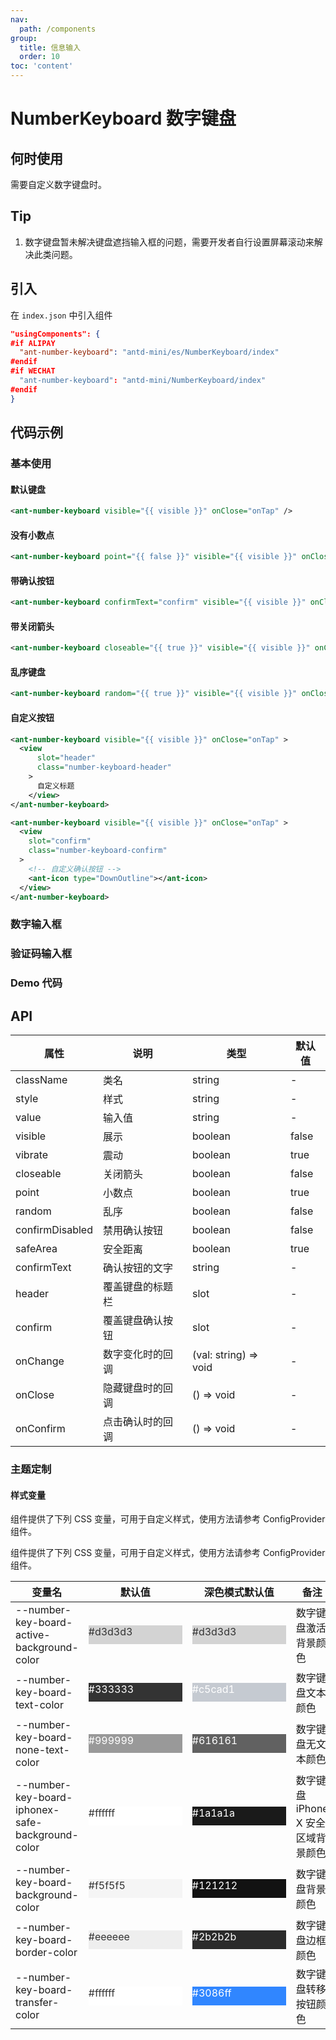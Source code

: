 ```yaml
---
nav:
  path: /components
group:
  title: 信息输入
  order: 10
toc: 'content'
---
```


# NumberKeyboard 数字键盘

## 何时使用

需要自定义数字键盘时。

## Tip

1. 数字键盘暂未解决键盘遮挡输入框的问题，需要开发者自行设置屏幕滚动来解决此类问题。

## 引入

在 `index.json` 中引入组件

```json
"usingComponents": {
#if ALIPAY
  "ant-number-keyboard": "antd-mini/es/NumberKeyboard/index"
#endif
#if WECHAT
  "ant-number-keyboard": "antd-mini/NumberKeyboard/index"
#endif
}
```

## 代码示例

### 基本使用

#### 默认键盘

```xml
<ant-number-keyboard visible="{{ visible }}" onClose="onTap" />
```

#### 没有小数点

```xml
<ant-number-keyboard point="{{ false }}" visible="{{ visible }}" onClose="onTap" />
```

#### 带确认按钮

```xml
<ant-number-keyboard confirmText="confirm" visible="{{ visible }}" onClose="onTap" />
```

#### 带关闭箭头

```xml
<ant-number-keyboard closeable="{{ true }}" visible="{{ visible }}" onClose="onTap" />
```

#### 乱序键盘

```xml
<ant-number-keyboard random="{{ true }}" visible="{{ visible }}" onClose="onTap" />
```

#### 自定义按钮

```xml
<ant-number-keyboard visible="{{ visible }}" onClose="onTap" >
  <view
      slot="header"
      class="number-keyboard-header"
    >
      自定义标题
    </view>
</ant-number-keyboard>

<ant-number-keyboard visible="{{ visible }}" onClose="onTap" >
  <view
    slot="confirm"
    class="number-keyboard-confirm"
  >
    <!-- 自定义确认按钮 -->
    <ant-icon type="DownOutline"></ant-icon>
  </view>
</ant-number-keyboard>
```

### 数字输入框

<code src='../../demo/pages/NumberKeyboardNumber/index'></code>

### 验证码输入框

<code src='../../demo/pages/NumberKeyboardCode/index'></code>

### Demo 代码

<code src='../../demo/pages/NumberKeyboard/index'></code>

## API

| 属性            | 说明             | 类型                  | 默认值 |
| --------------- | ---------------- | --------------------- | ------ |
| className       | 类名             | string                | -      |
| style           | 样式             | string                | -      |
| value           | 输入值           | string                | -      |
| visible         | 展示             | boolean               | false  |
| vibrate         | 震动             | boolean               | true   |
| closeable       | 关闭箭头         | boolean               | false  |
| point           | 小数点           | boolean               | true   |
| random          | 乱序             | boolean               | false  |
| confirmDisabled | 禁用确认按钮     | boolean               | false  |
| safeArea        | 安全距离         | boolean               | true   |
| confirmText     | 确认按钮的文字   | string                | -      |
| header          | 覆盖键盘的标题栏 | slot                  | -      |
| confirm         | 覆盖键盘确认按钮 | slot                  | -      |
| onChange        | 数字变化时的回调 | (val: string) => void | -      |
| onClose         | 隐藏键盘时的回调 | () => void            | -      |
| onConfirm       | 点击确认时的回调 | () => void            | -      |

### 主题定制

#### 样式变量

组件提供了下列 CSS 变量，可用于自定义样式，使用方法请参考 ConfigProvider 组件。

组件提供了下列 CSS 变量，可用于自定义样式，使用方法请参考 ConfigProvider 组件。

| 变量名                                           | 默认值                                                                                            | 深色模式默认值                                                                                    | 备注                               |
| ------------------------------------------------ | ------------------------------------------------------------------------------------------------- | ------------------------------------------------------------------------------------------------- | ---------------------------------- |
| --number-key-board-active-background-color       | <div style="width: 150px; height: 30px; background-color: #d3d3d3; color: #333333;">#d3d3d3</div> | <div style="width: 150px; height: 30px; background-color: #d3d3d3; color: #333333;">#d3d3d3</div> | 数字键盘激活背景颜色               |
| --number-key-board-text-color                    | <div style="width: 150px; height: 30px; background-color: #333333; color: #ffffff;">#333333</div> | <div style="width: 150px; height: 30px; background-color: #c5cad1; color: #ffffff;">#c5cad1</div> | 数字键盘文本颜色                   |
| --number-key-board-none-text-color               | <div style="width: 150px; height: 30px; background-color: #999999; color: #ffffff;">#999999</div> | <div style="width: 150px; height: 30px; background-color: #616161; color: #ffffff;">#616161</div> | 数字键盘无文本颜色                 |
| --number-key-board-iphonex-safe-background-color | <div style="width: 150px; height: 30px; background-color: #ffffff; color: #333333;">#ffffff</div> | <div style="width: 150px; height: 30px; background-color: #1a1a1a; color: #ffffff;">#1a1a1a</div> | 数字键盘 iPhone X 安全区域背景颜色 |
| --number-key-board-background-color              | <div style="width: 150px; height: 30px; background-color: #f5f5f5; color: #333333;">#f5f5f5</div> | <div style="width: 150px; height: 30px; background-color: #121212; color: #ffffff;">#121212</div> | 数字键盘背景颜色                   |
| --number-key-board-border-color                  | <div style="width: 150px; height: 30px; background-color: #eeeeee; color: #333333;">#eeeeee</div> | <div style="width: 150px; height: 30px; background-color: #2b2b2b; color: #ffffff;">#2b2b2b</div> | 数字键盘边框颜色                   |
| --number-key-board-transfer-color                | <div style="width: 150px; height: 30px; background-color: #ffffff; color: #333333;">#ffffff</div> | <div style="width: 150px; height: 30px; background-color: #3086ff; color: #ffffff;">#3086ff</div> | 数字键盘转移按钮颜色               |

